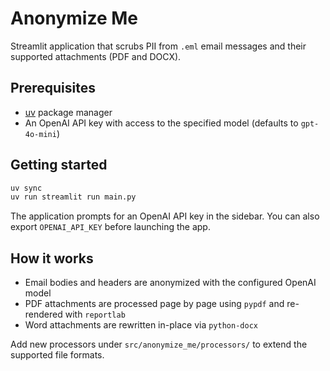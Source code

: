# Anonymize Me

Streamlit application that scrubs PII from `.eml` email messages and their supported attachments (PDF and DOCX).

## Prerequisites

- [uv](https://docs.astral.sh/uv/) package manager
- An OpenAI API key with access to the specified model (defaults to `gpt-4o-mini`)

## Getting started

```bash
uv sync
uv run streamlit run main.py
```

The application prompts for an OpenAI API key in the sidebar. You can also export `OPENAI_API_KEY` before launching the app.

## How it works

- Email bodies and headers are anonymized with the configured OpenAI model
- PDF attachments are processed page by page using `pypdf` and re-rendered with `reportlab`
- Word attachments are rewritten in-place via `python-docx`

Add new processors under `src/anonymize_me/processors/` to extend the supported file formats.
